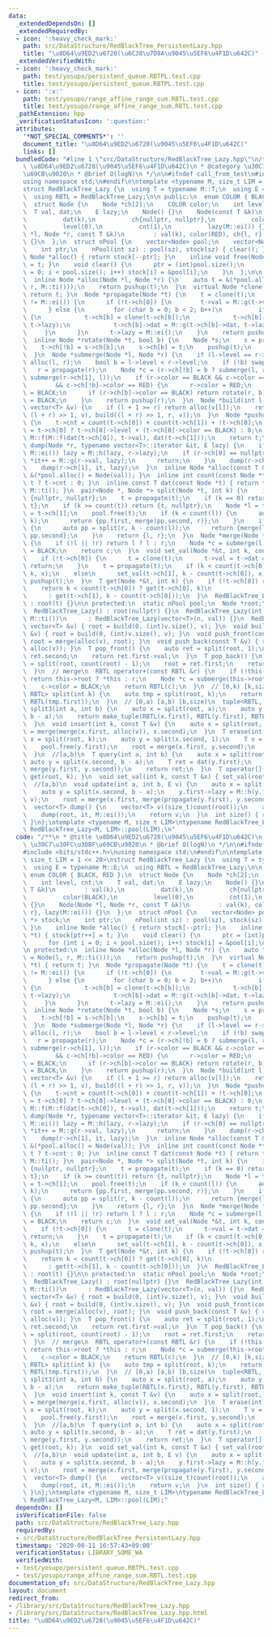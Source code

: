 ```yaml
---
data:
  _extendedDependsOn: []
  _extendedRequiredBy:
  - icon: ':heavy_check_mark:'
    path: src/DataStructure/RedBlackTree_PersistentLazy.hpp
    title: "\u8D64\u9ED2\u6728(\u6C38\u7D9A\u9045\u5EF6\u4F1D\u642C)"
  _extendedVerifiedWith:
  - icon: ':heavy_check_mark:'
    path: test/yosupo/persistent_queue.RBTPL.test.cpp
    title: test/yosupo/persistent_queue.RBTPL.test.cpp
  - icon: ':x:'
    path: test/yosupo/range_affine_range_sum.RBTL.test.cpp
    title: test/yosupo/range_affine_range_sum.RBTL.test.cpp
  _pathExtension: hpp
  _verificationStatusIcon: ':question:'
  attributes:
    '*NOT_SPECIAL_COMMENTS*': ''
    document_title: "\u8D64\u9ED2\u6728(\u9045\u5EF6\u4F1D\u642C)"
    links: []
  bundledCode: "#line 1 \"src/DataStructure/RedBlackTree_Lazy.hpp\"\n/**\n * @title\
    \ \u8D64\u9ED2\u6728(\u9045\u5EF6\u4F1D\u642C)\n * @category \u30C7\u30FC\u30BF\
    \u69CB\u9020\n * @brief O(logN)\n */\n\n#ifndef call_from_test\n#include <bits/stdc++.h>\n\
    using namespace std;\n#endif\n\ntemplate <typename M, size_t LIM = 1 << 20>\n\
    struct RedBlackTree_Lazy {\n  using T = typename M::T;\n  using E = typename M::E;\n\
    \  using RBTL = RedBlackTree_Lazy;\n\n public:\n  enum COLOR { BLACK, RED };\n\
    \  struct Node {\n    Node *ch[2];\n    COLOR color;\n    int level, cnt;\n  \
    \  T val, dat;\n    E lazy;\n    Node() {}\n    Node(const T &k)\n        : val(k),\n\
    \          dat(k),\n          ch{nullptr, nullptr},\n          color(BLACK),\n\
    \          level(0),\n          cnt(1),\n          lazy(M::ei()) {}\n    Node(Node\
    \ *l, Node *r, const T &k)\n        : val(k), color(RED), ch{l, r}, lazy(M::ei())\
    \ {}\n  };\n  struct nPool {\n    vector<Node> pool;\n    vector<Node *> stock;\n\
    \    int ptr;\n    nPool(int sz) : pool(sz), stock(sz) { clear(); }\n    inline\
    \ Node *alloc() { return stock[--ptr]; }\n    inline void free(Node *t) { stock[ptr++]\
    \ = t; }\n    void clear() {\n      ptr = (int)pool.size();\n      for (int i\
    \ = 0; i < pool.size(); i++) stock[i] = &pool[i];\n    }\n  };\n\n protected:\n\
    \  inline Node *alloc(Node *l, Node *r) {\n    auto t = &(*pool.alloc() = Node(l,\
    \ r, M::ti()));\n    return pushup(t);\n  }\n  virtual Node *clone(Node *t) {\
    \ return t; }\n  Node *propagate(Node *t) {\n    t = clone(t);\n    if (t->lazy\
    \ != M::ei()) {\n      if (!t->ch[0]) {\n        t->val = M::g(t->val, t->lazy);\n\
    \      } else {\n        for (char b = 0; b < 2; b++)\n          if (t->ch[b])\
    \ {\n            t->ch[b] = clone(t->ch[b]);\n            t->ch[b]->lazy = M::h(t->ch[b]->lazy,\
    \ t->lazy);\n            t->ch[b]->dat = M::g(t->ch[b]->dat, t->lazy);\n     \
    \     }\n      }\n      t->lazy = M::ei();\n    }\n    return pushup(t);\n  }\n\
    \  inline Node *rotate(Node *t, bool b) {\n    Node *s;\n    s = propagate(t->ch[!b]);\n\
    \    t->ch[!b] = s->ch[b];\n    s->ch[b] = t;\n    pushup(t);\n    return pushup(s);\n\
    \  }\n  Node *submerge(Node *l, Node *r) {\n    if (l->level == r->level) return\
    \ alloc(l, r);\n    bool b = l->level < r->level;\n    if (!b) swap(l, r);\n \
    \   r = propagate(r);\n    Node *c = (r->ch[!b] = b ? submerge(l, r->ch[0]) :\
    \ submerge(r->ch[1], l));\n    if (r->color == BLACK && c->color == RED && c->ch[!b]\n\
    \        && c->ch[!b]->color == RED) {\n      r->color = RED;\n      c->color\
    \ = BLACK;\n      if (r->ch[b]->color == BLACK) return rotate(r, b);\n      r->ch[b]->color\
    \ = BLACK;\n    }\n    return pushup(r);\n  }\n  Node *build(int l, int r, const\
    \ vector<T> &v) {\n    if (l + 1 >= r) return alloc(v[l]);\n    return merge(build(l,\
    \ (l + r) >> 1, v), build((l + r) >> 1, r, v));\n  }\n  Node *pushup(Node *t)\
    \ {\n    t->cnt = count(t->ch[0]) + count(t->ch[1]) + !t->ch[0];\n    t->level\
    \ = t->ch[0] ? t->ch[0]->level + (t->ch[0]->color == BLACK) : 0;\n    t->dat =\
    \ M::f(M::f(dat(t->ch[0]), t->val), dat(t->ch[1]));\n    return t;\n  }\n  void\
    \ dump(Node *r, typename vector<T>::iterator &it, E lazy) {\n    if (r->lazy !=\
    \ M::ei()) lazy = M::h(lazy, r->lazy);\n    if (r->ch[0] == nullptr) {\n     \
    \ *it++ = M::g(r->val, lazy);\n      return;\n    }\n    dump(r->ch[0], it, lazy);\n\
    \    dump(r->ch[1], it, lazy);\n  }\n  inline Node *alloc(const T &val) { return\
    \ &(*pool.alloc() = Node(val)); }\n  inline int count(const Node *t) { return\
    \ t ? t->cnt : 0; }\n  inline const T dat(const Node *t) { return t ? t->dat :\
    \ M::ti(); }\n  pair<Node *, Node *> split(Node *t, int k) {\n    if (!t) return\
    \ {nullptr, nullptr};\n    t = propagate(t);\n    if (k == 0) return {nullptr,\
    \ t};\n    if (k >= count(t)) return {t, nullptr};\n    Node *l = t->ch[0], *r\
    \ = t->ch[1];\n    pool.free(t);\n    if (k < count(l)) {\n      auto pp = split(l,\
    \ k);\n      return {pp.first, merge(pp.second, r)};\n    }\n    if (k > count(l))\
    \ {\n      auto pp = split(r, k - count(l));\n      return {merge(l, pp.first),\
    \ pp.second};\n    }\n    return {l, r};\n  }\n  Node *merge(Node *l, Node *r)\
    \ {\n    if (!l || !r) return l ? l : r;\n    Node *c = submerge(l, r);\n    c->color\
    \ = BLACK;\n    return c;\n  }\n  void set_val(Node *&t, int k, const T &x) {\n\
    \    if (!t->ch[0]) {\n      t = clone(t);\n      t->val = t->dat = x;\n     \
    \ return;\n    }\n    t = propagate(t);\n    if (k < count(t->ch[0]))\n      set_val(t->ch[0],\
    \ k, x);\n    else\n      set_val(t->ch[1], k - count(t->ch[0]), x);\n    t =\
    \ pushup(t);\n  }\n  T get(Node *&t, int k) {\n    if (!t->ch[0]) return t->val;\n\
    \    return k < count(t->ch[0]) ? get(t->ch[0], k)\n                         \
    \      : get(t->ch[1], k - count(t->ch[0]));\n  }\n  RedBlackTree_Lazy(Node *t)\
    \ : root(t) {}\n\n protected:\n  static nPool pool;\n  Node *root;\n\n public:\n\
    \  RedBlackTree_Lazy() : root(nullptr) {}\n  RedBlackTree_Lazy(int n, T val =\
    \ M::ti())\n      : RedBlackTree_Lazy(vector<T>(n, val)) {}\n  RedBlackTree_Lazy(const\
    \ vector<T> &v) { root = build(0, (int)v.size(), v); }\n  void build(const vector<T>\
    \ &v) { root = build(0, (int)v.size(), v); }\n  void push_front(const T &v) {\
    \ root = merge(alloc(v), root); }\n  void push_back(const T &v) { root = merge(root,\
    \ alloc(v)); }\n  T pop_front() {\n    auto ret = split(root, 1);\n    root =\
    \ ret.second;\n    return ret.first->val;\n  }\n  T pop_back() {\n    auto ret\
    \ = split(root, count(root) - 1);\n    root = ret.first;\n    return ret.second->val;\n\
    \  }\n  // merge\n  RBTL operator+(const RBTL &r) {\n    if (!this->root || !r.root)\
    \ return this->root ? *this : r;\n    Node *c = submerge(this->root, r.root);\n\
    \    c->color = BLACK;\n    return RBTL(c);\n  }\n  // [0,k) [k,size)\n  pair<RBTL,\
    \ RBTL> split(int k) {\n    auto tmp = split(root, k);\n    return make_pair(RBTL(tmp.first),\
    \ RBTL(tmp.first));\n  }\n  // [0,a) [a,b) [b,size)\n  tuple<RBTL, RBTL, RBTL>\
    \ split3(int a, int b) {\n    auto x = split(root, a);\n    auto y = split(x.second,\
    \ b - a);\n    return make_tuple(RBTL(x.first), RBTL(y.first), RBTL(y.second));\n\
    \  }\n  void insert(int k, const T &v) {\n    auto x = split(root, k);\n    root\
    \ = merge(merge(x.first, alloc(v)), x.second);\n  }\n  T erase(int k) {\n    auto\
    \ x = split(root, k);\n    auto y = split(x.second, 1);\n    T v = y.first->val;\n\
    \    pool.free(y.first);\n    root = merge(x.first, y.second);\n    return v;\n\
    \  }\n  //[a,b)\n  T query(int a, int b) {\n    auto x = split(root, a);\n   \
    \ auto y = split(x.second, b - a);\n    T ret = dat(y.first);\n    root = merge(x.first,\
    \ merge(y.first, y.second));\n    return ret;\n  }\n  T operator[](int k) { return\
    \ get(root, k); }\n  void set_val(int k, const T &x) { set_val(root, k, x); }\n\
    \  //[a,b)\n  void update(int a, int b, E v) {\n    auto x = split(root, a);\n\
    \    auto y = split(x.second, b - a);\n    y.first->lazy = M::h(y.first->lazy,\
    \ v);\n    root = merge(x.first, merge(propagate(y.first), y.second));\n  }\n\
    \  vector<T> dump() {\n    vector<T> v((size_t)count(root));\n    auto it = begin(v);\n\
    \    dump(root, it, M::ei());\n    return v;\n  }\n  int size() { return count(root);\
    \ }\n};\ntemplate <typename M, size_t LIM>\ntypename RedBlackTree_Lazy<M, LIM>::nPool\
    \ RedBlackTree_Lazy<M, LIM>::pool(LIM);\n"
  code: "/**\n * @title \u8D64\u9ED2\u6728(\u9045\u5EF6\u4F1D\u642C)\n * @category\
    \ \u30C7\u30FC\u30BF\u69CB\u9020\n * @brief O(logN)\n */\n\n#ifndef call_from_test\n\
    #include <bits/stdc++.h>\nusing namespace std;\n#endif\n\ntemplate <typename M,\
    \ size_t LIM = 1 << 20>\nstruct RedBlackTree_Lazy {\n  using T = typename M::T;\n\
    \  using E = typename M::E;\n  using RBTL = RedBlackTree_Lazy;\n\n public:\n \
    \ enum COLOR { BLACK, RED };\n  struct Node {\n    Node *ch[2];\n    COLOR color;\n\
    \    int level, cnt;\n    T val, dat;\n    E lazy;\n    Node() {}\n    Node(const\
    \ T &k)\n        : val(k),\n          dat(k),\n          ch{nullptr, nullptr},\n\
    \          color(BLACK),\n          level(0),\n          cnt(1),\n          lazy(M::ei())\
    \ {}\n    Node(Node *l, Node *r, const T &k)\n        : val(k), color(RED), ch{l,\
    \ r}, lazy(M::ei()) {}\n  };\n  struct nPool {\n    vector<Node> pool;\n    vector<Node\
    \ *> stock;\n    int ptr;\n    nPool(int sz) : pool(sz), stock(sz) { clear();\
    \ }\n    inline Node *alloc() { return stock[--ptr]; }\n    inline void free(Node\
    \ *t) { stock[ptr++] = t; }\n    void clear() {\n      ptr = (int)pool.size();\n\
    \      for (int i = 0; i < pool.size(); i++) stock[i] = &pool[i];\n    }\n  };\n\
    \n protected:\n  inline Node *alloc(Node *l, Node *r) {\n    auto t = &(*pool.alloc()\
    \ = Node(l, r, M::ti()));\n    return pushup(t);\n  }\n  virtual Node *clone(Node\
    \ *t) { return t; }\n  Node *propagate(Node *t) {\n    t = clone(t);\n    if (t->lazy\
    \ != M::ei()) {\n      if (!t->ch[0]) {\n        t->val = M::g(t->val, t->lazy);\n\
    \      } else {\n        for (char b = 0; b < 2; b++)\n          if (t->ch[b])\
    \ {\n            t->ch[b] = clone(t->ch[b]);\n            t->ch[b]->lazy = M::h(t->ch[b]->lazy,\
    \ t->lazy);\n            t->ch[b]->dat = M::g(t->ch[b]->dat, t->lazy);\n     \
    \     }\n      }\n      t->lazy = M::ei();\n    }\n    return pushup(t);\n  }\n\
    \  inline Node *rotate(Node *t, bool b) {\n    Node *s;\n    s = propagate(t->ch[!b]);\n\
    \    t->ch[!b] = s->ch[b];\n    s->ch[b] = t;\n    pushup(t);\n    return pushup(s);\n\
    \  }\n  Node *submerge(Node *l, Node *r) {\n    if (l->level == r->level) return\
    \ alloc(l, r);\n    bool b = l->level < r->level;\n    if (!b) swap(l, r);\n \
    \   r = propagate(r);\n    Node *c = (r->ch[!b] = b ? submerge(l, r->ch[0]) :\
    \ submerge(r->ch[1], l));\n    if (r->color == BLACK && c->color == RED && c->ch[!b]\n\
    \        && c->ch[!b]->color == RED) {\n      r->color = RED;\n      c->color\
    \ = BLACK;\n      if (r->ch[b]->color == BLACK) return rotate(r, b);\n      r->ch[b]->color\
    \ = BLACK;\n    }\n    return pushup(r);\n  }\n  Node *build(int l, int r, const\
    \ vector<T> &v) {\n    if (l + 1 >= r) return alloc(v[l]);\n    return merge(build(l,\
    \ (l + r) >> 1, v), build((l + r) >> 1, r, v));\n  }\n  Node *pushup(Node *t)\
    \ {\n    t->cnt = count(t->ch[0]) + count(t->ch[1]) + !t->ch[0];\n    t->level\
    \ = t->ch[0] ? t->ch[0]->level + (t->ch[0]->color == BLACK) : 0;\n    t->dat =\
    \ M::f(M::f(dat(t->ch[0]), t->val), dat(t->ch[1]));\n    return t;\n  }\n  void\
    \ dump(Node *r, typename vector<T>::iterator &it, E lazy) {\n    if (r->lazy !=\
    \ M::ei()) lazy = M::h(lazy, r->lazy);\n    if (r->ch[0] == nullptr) {\n     \
    \ *it++ = M::g(r->val, lazy);\n      return;\n    }\n    dump(r->ch[0], it, lazy);\n\
    \    dump(r->ch[1], it, lazy);\n  }\n  inline Node *alloc(const T &val) { return\
    \ &(*pool.alloc() = Node(val)); }\n  inline int count(const Node *t) { return\
    \ t ? t->cnt : 0; }\n  inline const T dat(const Node *t) { return t ? t->dat :\
    \ M::ti(); }\n  pair<Node *, Node *> split(Node *t, int k) {\n    if (!t) return\
    \ {nullptr, nullptr};\n    t = propagate(t);\n    if (k == 0) return {nullptr,\
    \ t};\n    if (k >= count(t)) return {t, nullptr};\n    Node *l = t->ch[0], *r\
    \ = t->ch[1];\n    pool.free(t);\n    if (k < count(l)) {\n      auto pp = split(l,\
    \ k);\n      return {pp.first, merge(pp.second, r)};\n    }\n    if (k > count(l))\
    \ {\n      auto pp = split(r, k - count(l));\n      return {merge(l, pp.first),\
    \ pp.second};\n    }\n    return {l, r};\n  }\n  Node *merge(Node *l, Node *r)\
    \ {\n    if (!l || !r) return l ? l : r;\n    Node *c = submerge(l, r);\n    c->color\
    \ = BLACK;\n    return c;\n  }\n  void set_val(Node *&t, int k, const T &x) {\n\
    \    if (!t->ch[0]) {\n      t = clone(t);\n      t->val = t->dat = x;\n     \
    \ return;\n    }\n    t = propagate(t);\n    if (k < count(t->ch[0]))\n      set_val(t->ch[0],\
    \ k, x);\n    else\n      set_val(t->ch[1], k - count(t->ch[0]), x);\n    t =\
    \ pushup(t);\n  }\n  T get(Node *&t, int k) {\n    if (!t->ch[0]) return t->val;\n\
    \    return k < count(t->ch[0]) ? get(t->ch[0], k)\n                         \
    \      : get(t->ch[1], k - count(t->ch[0]));\n  }\n  RedBlackTree_Lazy(Node *t)\
    \ : root(t) {}\n\n protected:\n  static nPool pool;\n  Node *root;\n\n public:\n\
    \  RedBlackTree_Lazy() : root(nullptr) {}\n  RedBlackTree_Lazy(int n, T val =\
    \ M::ti())\n      : RedBlackTree_Lazy(vector<T>(n, val)) {}\n  RedBlackTree_Lazy(const\
    \ vector<T> &v) { root = build(0, (int)v.size(), v); }\n  void build(const vector<T>\
    \ &v) { root = build(0, (int)v.size(), v); }\n  void push_front(const T &v) {\
    \ root = merge(alloc(v), root); }\n  void push_back(const T &v) { root = merge(root,\
    \ alloc(v)); }\n  T pop_front() {\n    auto ret = split(root, 1);\n    root =\
    \ ret.second;\n    return ret.first->val;\n  }\n  T pop_back() {\n    auto ret\
    \ = split(root, count(root) - 1);\n    root = ret.first;\n    return ret.second->val;\n\
    \  }\n  // merge\n  RBTL operator+(const RBTL &r) {\n    if (!this->root || !r.root)\
    \ return this->root ? *this : r;\n    Node *c = submerge(this->root, r.root);\n\
    \    c->color = BLACK;\n    return RBTL(c);\n  }\n  // [0,k) [k,size)\n  pair<RBTL,\
    \ RBTL> split(int k) {\n    auto tmp = split(root, k);\n    return make_pair(RBTL(tmp.first),\
    \ RBTL(tmp.first));\n  }\n  // [0,a) [a,b) [b,size)\n  tuple<RBTL, RBTL, RBTL>\
    \ split3(int a, int b) {\n    auto x = split(root, a);\n    auto y = split(x.second,\
    \ b - a);\n    return make_tuple(RBTL(x.first), RBTL(y.first), RBTL(y.second));\n\
    \  }\n  void insert(int k, const T &v) {\n    auto x = split(root, k);\n    root\
    \ = merge(merge(x.first, alloc(v)), x.second);\n  }\n  T erase(int k) {\n    auto\
    \ x = split(root, k);\n    auto y = split(x.second, 1);\n    T v = y.first->val;\n\
    \    pool.free(y.first);\n    root = merge(x.first, y.second);\n    return v;\n\
    \  }\n  //[a,b)\n  T query(int a, int b) {\n    auto x = split(root, a);\n   \
    \ auto y = split(x.second, b - a);\n    T ret = dat(y.first);\n    root = merge(x.first,\
    \ merge(y.first, y.second));\n    return ret;\n  }\n  T operator[](int k) { return\
    \ get(root, k); }\n  void set_val(int k, const T &x) { set_val(root, k, x); }\n\
    \  //[a,b)\n  void update(int a, int b, E v) {\n    auto x = split(root, a);\n\
    \    auto y = split(x.second, b - a);\n    y.first->lazy = M::h(y.first->lazy,\
    \ v);\n    root = merge(x.first, merge(propagate(y.first), y.second));\n  }\n\
    \  vector<T> dump() {\n    vector<T> v((size_t)count(root));\n    auto it = begin(v);\n\
    \    dump(root, it, M::ei());\n    return v;\n  }\n  int size() { return count(root);\
    \ }\n};\ntemplate <typename M, size_t LIM>\ntypename RedBlackTree_Lazy<M, LIM>::nPool\
    \ RedBlackTree_Lazy<M, LIM>::pool(LIM);"
  dependsOn: []
  isVerificationFile: false
  path: src/DataStructure/RedBlackTree_Lazy.hpp
  requiredBy:
  - src/DataStructure/RedBlackTree_PersistentLazy.hpp
  timestamp: '2020-08-11 16:57:43+09:00'
  verificationStatus: LIBRARY_SOME_WA
  verifiedWith:
  - test/yosupo/persistent_queue.RBTPL.test.cpp
  - test/yosupo/range_affine_range_sum.RBTL.test.cpp
documentation_of: src/DataStructure/RedBlackTree_Lazy.hpp
layout: document
redirect_from:
- /library/src/DataStructure/RedBlackTree_Lazy.hpp
- /library/src/DataStructure/RedBlackTree_Lazy.hpp.html
title: "\u8D64\u9ED2\u6728(\u9045\u5EF6\u4F1D\u642C)"
---
```


